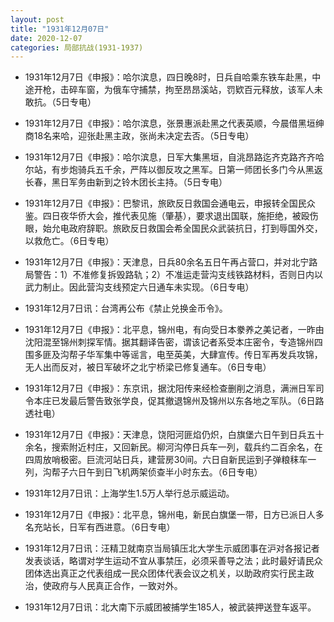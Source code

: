 ```yaml
---
layout: post
title: "1931年12月07日"
date: 2020-12-07
categories: 局部抗战(1931-1937)
---
```


<meta name="referrer" content="no-referrer" />

- 1931年12月7日《申报》：哈尔滨息，四日晚8时，日兵自哈乘东铁车赴黑，中途开枪，击碎车窗，为俄车守捕禁，拘至昂昂溪站，罚欵百元释放，该军人未敢抗。（5日专电） 

- 1931年12月7日《申报》：哈尔滨息，张景惠派赴黑之代表英顺，今晨借黑垣绅商18名来哈，迎张赴黑主政，张尚未决定去否。（5日专电） 

- 1931年12月7日《申报》：哈尔滨息，日军大集黑垣，自洮昂路迄齐克路齐齐哈尔站，有步炮骑兵五千余，严阵以御反攻之黑军。日第一师团长多门今从黑返长春，黑日军务由新到之铃木团长主持。（5日专电） 

- 1931年12月7日《申报》：巴黎讯，旅欧反日救国会通电云，申报转全国民众鉴。四日夜华侨大会，推代表见施（肇基），要求退出国联，施拒绝，被殴伤眼，始允电政府辞职。旅欧反日救国会希全国民众武装抗日，打到辱国外交，以救危亡。（6日专电） 

- 1931年12月7日《申报》：天津息，日兵80余名五日午再占营口，并对北宁路局警告：1）不准修复拆毁路轨；2）不准运走营沟支线铁路材料，否则日内以武力制止。因此营沟支线预定六日通车未实现。（6日专电） 

- 1931年12月7日讯：台湾再公布《禁止兑换金币令》。 

- 1931年12月7日《申报》：北平息，锦州电，有向受日本豢养之美记者，一昨由沈阳混至锦州刺探军情。据其翻译告密，谓该记者系受本庄密令，专造锦州四围多匪及沟帮子华军集中等谣言，电至英美，大肆宣传。传日军再发兵攻锦，无人出而反对，被日军破坏之北宁桥梁已修复通车。（6日专电） 

- 1931年12月7日《申报》：东京讯，据沈阳传来经检查删削之消息，满洲日军司令本庄已发最后警告致张学良，促其撤退锦州及锦州以东各地之军队。（6日路透社电） 

- 1931年12月7日《申报》：天津息，饶阳河匪焰仍炽，白旗堡六日午到日兵五十余名，搜索附近村庄，又回新民。柳河沟停日兵车一列，载兵约二百余名，在四周放哨极密。巨流河站日兵，建营房30间。六日自新民运到子弹粮秣车一列，沟帮子六日午到日飞机两架侦查半小时东去。（6日专电） 

- 1931年12月7日讯：上海学生1.5万人举行总示威运动。 

- 1931年12月7日《申报》：北平息，锦州电，新民白旗堡一带，日方已派日人多名充站长，日军有西进意。（6日专电） 

- 1931年12月7日讯：汪精卫就南京当局镇压北大学生示威团事在沪对各报记者发表谈话，略谓对学生运动不宜从事禁压，必须采善导之法；此时最好请民众团体选出真正之代表组成一民众团体代表会议之机关，以助政府实行民主政治，使政府与人民真正合作，一致对外。 

- 1931年12月7日讯：北大南下示威团被捕学生185人，被武装押送登车返平。 

